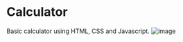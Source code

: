 # Calculator

Basic calculator using HTML, CSS and Javascript.
![image](https://user-images.githubusercontent.com/68367529/142830902-9dee045a-0778-4726-9a26-bc75db50ce20.png)

